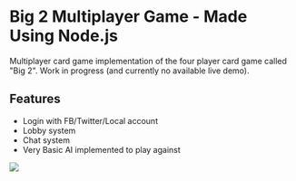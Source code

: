 # Big 2 Multiplayer Game - Made Using Node.js
Multiplayer card game implementation of the four player card game called "Big 2". Work in progress (and currently no available live demo).

## Features
* Login with FB/Twitter/Local account
* Lobby system
* Chat system
* Very Basic AI implemented to play against

<img src="https://www.henrycharlesworth.com/fileStorage/big2GamePreview1.png"/> 
